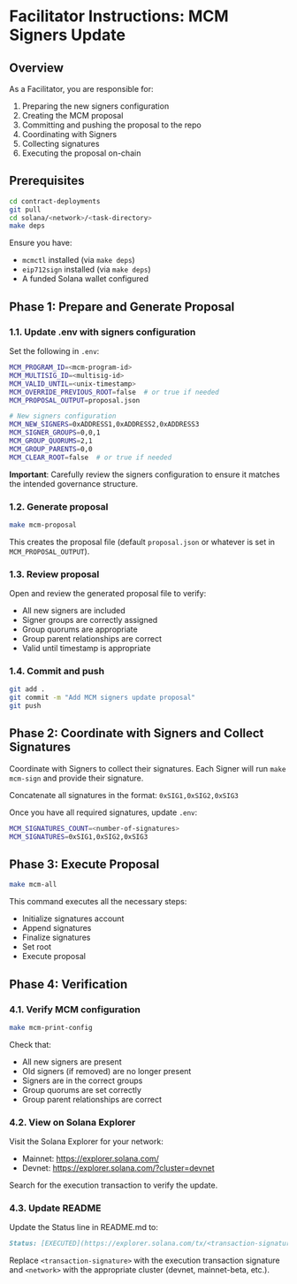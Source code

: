 # Facilitator Instructions: MCM Signers Update

## Overview

As a Facilitator, you are responsible for:
1. Preparing the new signers configuration
2. Creating the MCM proposal
3. Committing and pushing the proposal to the repo
4. Coordinating with Signers
5. Collecting signatures
6. Executing the proposal on-chain

## Prerequisites

```bash
cd contract-deployments
git pull
cd solana/<network>/<task-directory>
make deps
```

Ensure you have:
- `mcmctl` installed (via `make deps`)
- `eip712sign` installed (via `make deps`)
- A funded Solana wallet configured

## Phase 1: Prepare and Generate Proposal

### 1.1. Update .env with signers configuration

Set the following in `.env`:

```bash
MCM_PROGRAM_ID=<mcm-program-id>
MCM_MULTISIG_ID=<multisig-id>
MCM_VALID_UNTIL=<unix-timestamp>
MCM_OVERRIDE_PREVIOUS_ROOT=false  # or true if needed
MCM_PROPOSAL_OUTPUT=proposal.json

# New signers configuration
MCM_NEW_SIGNERS=0xADDRESS1,0xADDRESS2,0xADDRESS3
MCM_SIGNER_GROUPS=0,0,1
MCM_GROUP_QUORUMS=2,1
MCM_GROUP_PARENTS=0,0
MCM_CLEAR_ROOT=false  # or true if needed
```

**Important**: Carefully review the signers configuration to ensure it matches the intended governance structure.

### 1.2. Generate proposal

```bash
make mcm-proposal
```

This creates the proposal file (default `proposal.json` or whatever is set in `MCM_PROPOSAL_OUTPUT`).

### 1.3. Review proposal

Open and review the generated proposal file to verify:
- All new signers are included
- Signer groups are correctly assigned
- Group quorums are appropriate
- Group parent relationships are correct
- Valid until timestamp is appropriate

### 1.4. Commit and push

```bash
git add .
git commit -m "Add MCM signers update proposal"
git push
```

## Phase 2: Coordinate with Signers and Collect Signatures

Coordinate with Signers to collect their signatures. Each Signer will run `make mcm-sign` and provide their signature.

Concatenate all signatures in the format: `0xSIG1,0xSIG2,0xSIG3`

Once you have all required signatures, update `.env`:

```bash
MCM_SIGNATURES_COUNT=<number-of-signatures>
MCM_SIGNATURES=0xSIG1,0xSIG2,0xSIG3
```

## Phase 3: Execute Proposal

```bash
make mcm-all
```

This command executes all the necessary steps:
- Initialize signatures account
- Append signatures
- Finalize signatures
- Set root
- Execute proposal

## Phase 4: Verification

### 4.1. Verify MCM configuration

```bash
make mcm-print-config
```

Check that:
- All new signers are present
- Old signers (if removed) are no longer present
- Signers are in the correct groups
- Group quorums are set correctly
- Group parent relationships are correct

### 4.2. View on Solana Explorer

Visit the Solana Explorer for your network:
- Mainnet: https://explorer.solana.com/
- Devnet: https://explorer.solana.com/?cluster=devnet

Search for the execution transaction to verify the update.

### 4.3. Update README

Update the Status line in README.md to:

```markdown
Status: [EXECUTED](https://explorer.solana.com/tx/<transaction-signature>?cluster=<network>)
```

Replace `<transaction-signature>` with the execution transaction signature and `<network>` with the appropriate cluster (devnet, mainnet-beta, etc.).
